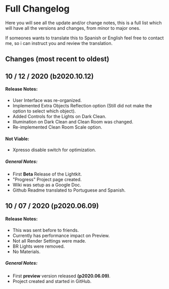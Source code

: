 # Full Changelog

Here you will see all the update and/or change notes, this is a full list which will have all the versions and changes, from minor to major ones.

If someones wants to translate this to Spanish or English feel free to contact me, so i can instruct you and review the translation.

## Changes (most recent to oldest)

## 10 / 12 / 2020 (b2020.10.12)

#### Release Notes:

- User Interface was re-organized.
- Implemented Extra Objects Reflection option (Still did not make the option to select which object).
- Added Controls for the Lights on Dark Clean.
- Illumination on Dark Clean and Clean Room was changed.
- Re-implemented Clean Room Scale option.

#### Not Viable:

- Xpresso disable switch for optimization.

##### General Notes:

- First **Beta** Release of the Lightkit.
- "Progress" Project page created.
- Wiki was setup as a Google Doc.
- Github Readme translated to Portuguese and Spanish.

## 10 / 07 / 2020 (p2020.06.09)

#### Release Notes:

- This was sent before to friends.
- Currently has performance impact on Preview.
- Not all Render Settings were made.
- BR Lights were removed.
- No Materials.

##### General Notes:

- First **preview** version released **(p2020.06.09)**.
- Project created and started in GitHub.

